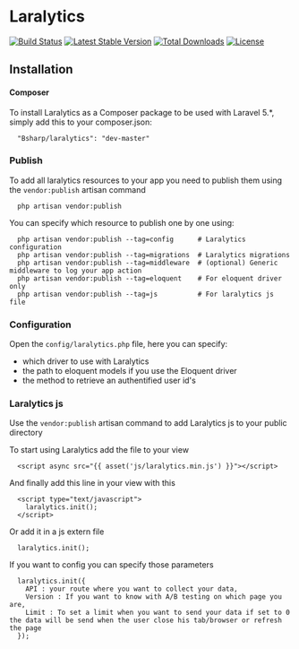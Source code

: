 # Laralytics

[![Build Status](https://travis-ci.org/bsharp/Laralytics.svg)](https://travis-ci.org/bsharp/Laralytics)
[![Latest Stable Version](https://poser.pugx.org/bsharp/laralytics/v/stable)](https://packagist.org/packages/bsharp/laralytics)
[![Total Downloads](https://poser.pugx.org/bsharp/laralytics/downloads)](https://packagist.org/packages/bsharp/laralytics)
[![License](https://poser.pugx.org/bsharp/laralytics/license)](https://packagist.org/packages/bsharp/laralytics)

## Installation

#### Composer

To install Laralytics as a Composer package to be used with Laravel 5.*, simply add this to your composer.json:

```
  "Bsharp/laralytics": "dev-master"
```

### Publish

To add all laralytics resources to your app you need to publish them using the `vendor:publish` artisan command

```
  php artisan vendor:publish
```

You can specify which resource to publish one by one using:

```
  php artisan vendor:publish --tag=config      # Laralytics configuration
  php artisan vendor:publish --tag=migrations  # Laralytics migrations
  php artisan vendor:publish --tag=middleware  # (optional) Generic middleware to log your app action
  php artisan vendor:publish --tag=eloquent    # For eloquent driver only
  php artisan vendor:publish --tag=js          # For laralytics js file

```

### Configuration

Open the `config/laralytics.php` file, here you can specify:
- which driver to use with Laralytics
- the path to eloquent models if you use the Eloquent driver
- the method to retrieve an authentified user id's

### Laralytics js

Use the `vendor:publish` artisan command to add Laralytics js to your public directory

To start using Laralytics add the file to your view

```
  <script async src="{{ asset('js/laralytics.min.js') }}"></script>
```
And finally add this line in your view with this 

```
  <script type="text/javascript">
    laralytics.init();
  </script>
```

Or add it in a js extern file 

```
  laralytics.init();
```

If you want to config you can specify those parameters

```
  laralytics.init({
    API : your route where you want to collect your data,
    Version : If you want to know with A/B testing on which page you are,
    Limit : To set a limit when you want to send your data if set to 0 the data will be send when the user close his tab/browser or refresh the page
  });
```
